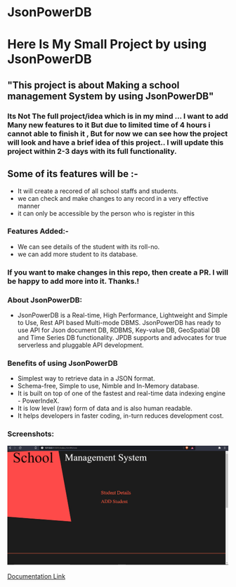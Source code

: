 # JsonPowerDB 
# Here Is My Small Project by using JsonPowerDB



## "This project is about Making a school management System by using JsonPowerDB"
### Its Not The full project/idea which is in my mind ... I want to add Many new features to it  But due to limited time of 4 hours i cannot able to finish it , But for now we can see how the project will look and have a brief idea of this project.. I will update this project within 2-3 days with its full functionality. 

## Some of its features will be :-
- It will create a recored of all school staffs and students.
- we can check and make changes to any record in a very effective manner
- it can only be accessible by the person who is register in this 

### Features Added:-
- We can see details of the student with its roll-no.
- we can add more student to its database.

### If you want to make changes in this repo, then create a PR. I will be happy to add more into it. Thanks.!
### About JsonPowerDB:

- JsonPowerDB is a Real-time, High Performance, Lightweight and Simple to Use, Rest API based Multi-mode DBMS. JsonPowerDB has ready to use API for Json document DB, RDBMS, Key-value DB, GeoSpatial DB and Time Series DB functionality. JPDB supports and advocates for true serverless and pluggable API development.

### Benefits of using JsonPowerDB

- Simplest way to retrieve data in a JSON format.
- Schema-free, Simple to use, Nimble and In-Memory database.
- It is built on top of one of the fastest and real-time data indexing engine - PowerIndeX.
- It is low level (raw) form of data and is also human readable.
- It helps developers in faster coding, in-turn reduces development cost.

### Screenshots:



![Index Page](https://github.com/Priyanshu-gaurav/JsonPowerDB/blob/main/images/screenshot/project.png)


[Documentation Link](http://login2explore.com/jpdb/docs.html)
